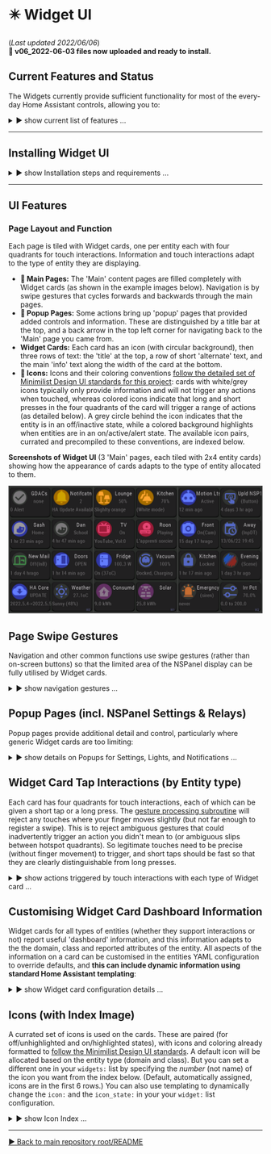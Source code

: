 # ✴️ Widget UI
(_Last updated 2022/06/06_)  
**🎺 v06_2022-06-03 files now uploaded and ready to install.**

## Current Features and Status

The Widgets currently provide sufficient functionality for most of the every-day Home Assistant controls, allowing you to:

 <details>
  <summary>▶️ show current list of features ...</summary>
 

* 🔹 create a dashboard to easily view information about your smart home, and visually highlight anything needing attention;
* 🔹 'toggle' all Home Assistant entities that can be toggled (lights, media players, switches, scripts, automations, covers, fans, input_booleans, locks etc.);
* 🔹 use interactive widgets to control most of the common types of entities (as per the details in the Widget Card interactions list);
* 🔹 fully control lights (both through quick widget card interactions and a popup page with slider controls and color wheel);
* 🔹 read and dismiss HA notifications;
* 🔹 change NSPanel settings (including managing the linking/unlinking of NSPanel physical buttons to their respective relays).
  
The details of how information is displayed will continue to be fine tuned, and new functionality will be added as the supported capabilities of the underlying [Nextion Hanlder](https://github.com/krizkontrolz/Home-Assistant-nextion_handler/blob/main/HA_NEXTION_HANDLER_INSTRUCTIONS.md) are being developed and expanded.

  
</details>
 
--- 

## Installing Widget UI

<details>
  <summary>▶️ show Installation steps and requirements ...</summary>

### Before you start
**🔹 Pre-requisites:**  Home Assistant (HA) with ESPHome installed, an NSPanel that has been flashed with ESPHome ([see Credits and Resources links](https://github.com/krizkontrolz/Home-Assistant-nextion_handler) at the bottom of the root repository README), and some basic familiarity with configuring HA.

**🔹 BACK UP your existing Nextion files:** in particular your device's ESPHome YAML configuration.  You will need to enter the details from that into the new template later (and will need your original ota password & other details to be able to upload any new configuration).

**🔹 File locations:** All installation files are in the same [folder as this README document](/widget_ui).
  
  
### Installation steps
(Nextion UI TFT is only available for US NSPanels only at this stage,  
_🔸EU version is available on request for testing_ - I don't have an EU model so need someone to confirm it works properly before it is uploaded for general access.)

<details>
  <summary>1️⃣ Fill and flash the ESPHome YAML template:</summary>   
 
  * Download the template `ESPHome_Nextion_Handler_template.yaml` configuration file and fill in your details from your backup configuration into the `substitutions:` section at the top of the file.  (Leaving `ha_prefix: nsp1` will make the automation template easier later on.)
  * Validate the file before installing it to the NSPanel (from the ESPHome addon page in Home Assistant).
  * Once the ESPHome installation is complete, check the NSPanel device page in HA to make sure the entities are showing up properly.  If you changed `ha_prefix: nsp1` (above), you will later need to get the enitity_ids for `Trigger`, `HA Act`, `HA Set1 & 2` (from the device page), and `ESPHome: nsp1_send_command` (from `Developer Tools | SERVICES`).  And you will use the `TFT upload button` to flash the Nextion TFT UI file.  
 (_If this is the first time using your NSPanel with ESPHome, there are some lines near the top of the YAML file, marked with `#! *** FIX ***...` that you will need to uncomment **once** to switch the panel from the special 'reparse' mode it uses for the original firmware to allow it work with ESPHome.  Comment those lines out again the next time you reflash your configuration - they only need to run once._)
 
**ESPHome fillable template:** you only have to fill in the `substitutions:` section at the top of the template with details specific to your device.  (You can tweak the template later to your liking _after_ you have everything up an running properly.)
```YAML
# v0.6_2022-06-03
#----------------------------------------
#* DEVICE/USER-SPECIFIC DETAILS (customize for each of your own Nextion Devices).
#! BACKUP YOUR ORIGINAL ESPHome YAML config for your device.
#! GET THE name, passwords etc from that config & enter them in the 'substitutions:' below:
  substitutions:
    ota_password: "from flashing initial config"     #<< replace with the one from you own device
    fallback_ap_password: "from initial config"
    esp_net_name: "from-config"                      # MUST MATCH your initial config (do not use '_', use '-' instead). (Sets device local network name & part of fallback AP name).
    esp_comment: NSPanel 1                           # descriptive name (only used for description in ESPHome Dashboard).
    ha_prefix: nsp1                                  # prefixed to HA entity_ids to make them unique (do not use '-' or spaces, use '_' instead: OPPOSITE of 'esp_net_name').
    tft_url: !secret nsp1_tft_url                    # path, including filename, where you put TFT file created in the Nextion Editor: e.g, "https://MY_URL:8123/local/nsp1.tft" if you put the file in the in the "/config/www/" folder of your HA device.
    wifi_ssid: !secret wifi_ssid                     # your home WiFi credentials.
    wifi_password: !secret wifi_password
  #  encr_key: "H0000000000000000000000000000000000000000000"  # Generate your own key here: https://esphome.io/components/api.html#configuration-variables (and uncomment the api: encrytion: key: "...") section below if you want encrypted HA communications.
  #----------------------------------------          # No editing of the YAML below is required to use Nextion Handler.
```

</details> 

<details>
  <summary>2️⃣ Copy and configure Home Assistant Python script:</summary>  
 
  * Download and copy the `nextion_handler.py` script into the `<config>/python_scripts/` folder of your Home Assistant device.
  * If you have never used Python scripts in Home Assistant before, you will have to add a line `python_script:` to your `configuration.yaml`.  ([See HA page on Python scripts](https://www.home-assistant.io/integrations/python_script/).)
  * Copy the automation template below to your own HA configuration (editing the NSPanel entity_ids to match those you noted in step 1️⃣ if you set a prefix other than `nsp1`).
  * In the `widgets:` section of the automation, add one of your own entities to the list as `  - entity: light.kitchen` (for example) to get started.  Start with just one to make sure the installation worked.  You can edit the `widget:` list whenever you want, then `reload automations` for HA to recognise the changes.  (If you get an entity configuration wrong, this will usually be indicated by a red and white ❗ _error symbol_ for that widget.) 

**Automation template:** If you left `ha_prefix: nsp1` unchanged in step 1️⃣ then you only need to change the `- entity: light.kitchen` line near the bottom to match a light of your own.  (_The downloadable `HA_automation.yaml` file for this template has more annotations and suggested examples of what you might add to your list later on._) 
```YAML
- alias: "NSP1 Nextion handler"
  mode: queued
  max: 10
  trigger:
    - platform: state
      entity_id: sensor.nsp1_trigger
  action:
    - service: python_script.nextion_handler
      data:
        trig_val: sensor.nsp1_trigger
        nx_cmd_service: esphome.nsp1_send_command
        action_cmds:
          - sensor.nsp1_ha_act
        update_cmds:
          - sensor.nsp1_ha_set1
          - sensor.nsp1_ha_set2
        widgets: #______________________________________________________________
          # Add a list of your entities here: only the "- entity: " config variable is mandatory,
          # but usually customise the "name:" and "icon:" too.
          - entity: persistent_notification.all  # special case
          #*** Edit for your own devices
          - entity: light.kitchen                # replace with your own light to start
            name: Kitchen
            icon: 50                             # see icon index
``` 
 
</details> 
 
<details>
  <summary>3️⃣ Flash Nextion Widget UI TFT file:</summary> 

  * Download and copy a `Widget UI TFT file` into the location you specified in the `tft_url` of your ESPHome configuration, and rename it to match the filename you set in step 1️⃣.  Then press the `TFT upload button` on the NSPanel's device page in Home Assistant (that you located in step 1️⃣).
  * Wait for the NSPanel to flash and reboot with the new UI.  (You may have to reboot both HA and the NSPanel after the first installation.)

Whenever you change your widgets list (including the initial installation) it will take a little bit longer for each page to refresh the first time after that as it reconfigures itself.  If it gets stuck, open the settings menu (swipe down and close it by swiping down again), which will help to read the new list. 

</details> 
 
</details>

  ---

## UI Features
  
### Page Layout and Function
Each page is tiled with Widget cards, one per entity each with four quadrants for touch interactions. Information and touch interactions adapt to the type of entity they are displaying.  
* **🔹 Main Pages:** The 'Main' content pages are filled completely with Widget cards (as shown in the example images below).  Navigation is by swipe gestures that cycles forwards and backwards through the main pages.
* **🔹 Popup Pages:** Some actions bring up 'popup' pages that provided added controls and information.  These are distinguished by a title bar at the top, and a back arrow in the top left corner for navigating back to the 'Main' page you came from.
* **Widget Cards:** Each card has an icon (with circular background), then three rows of text: the 'title' at the top, a row of short 'alternate' text, and the main 'info' text along the width of the card at the bottom.
* **🔹 Icons:** Icons and their coloring conventions [follow the detailed set of Minimilist Design UI standards for this project](/UI_Design/Minimalist/): cards with white/grey icons typically only provide information and will not trigger any actions when touched, whereas colored icons indicate that long and short presses in the four quadrants of the card will trigger a range of actions (as detailed below).  A grey circle behind the icon indicates that the entity is in an off/inactive state, while a colored background highlights when entities are in an on/active/alert state.  The available icon pairs, currated and precompiled to these conventions, are indexed below. 
  

 **Screenshots of Widget UI** (3 'Main' pages, each tiled with 2x4 entity cards) showing how the appearance of cards adapts to the type of entity allocated to them.  
   
![Widgets UI screenshots](/widget_ui/Screenshots_Widgets.png "Widget UI screenshots")
 


## Page Swipe Gestures
Navigation and other common functions use swipe gestures (rather than on-screen buttons) so that the limited area of the NSPanel display can be fully utilised by Widget cards.
  
<details>
  <summary>▶️ show navigation gestures ...</summary>

  
* **🔹 Left and Right swipes:** change pages forwards and backwards (for as many 'Main' pages as are required for the configured list of Widgets).
* **🔹 Downward swipes:** will bring up the 'Settings' popup page from any 'Main' page (or will dismiss a popup page).  Opening the settings page will also fetch an updated count of the number of entities in your configured `widgets:` list (so the that correct number of pages can be allocated).
* **🔹 Upward swipes:** force an immediate update of the widgets on the current page with current data from HA.

 --- 
  
</details>  
  
  
## Popup Pages (incl. NSPanel Settings & Relays)
Popup pages provide additional detail and control, particularly where generic Widget cards are too limiting:  
  
<details>
  <summary>▶️ show details on Popups for Settings, Lights, and Notifications ...</summary>

  
* **🔹 Settings Popup -** shows system information and allows adjustment to the behaviour of the NSPanel:
  * Brightness max: the standard brightness that the display will revert to on any interaction.
  * Brightness min: the lowest brightness that the screen will gradually dim to before blacking out.
  * Update interval: the time inteval between NSPanel requests for refreshed page data from the Home Assistant Nextion Handler.
  * Sleep time: the time until the screen is blacked out.
  * Fast repeats: the number of times that data updates are requested after a touch action is triggered.  This addresses the issue that some states in HA can update very quickly after a service call, whereas others can have substantial lag (e.g., garage doors, some types of lights).
  * Fast slowdown: the amount by which fast repeats are progressively slowed down.  This amount of time is added to each subsequent repeat.
  * Status information: Small text below the title bar shows the number of widgets read from the YAML configuration, and the version number of the TFT file.  The WiFi status and signal strength are indicated in the top right corner.  
  * **🔸 Linking/Unlinking of NSPanel physical buttons to relays.**  This linking _**can  also be done in Home Assistant**_ via the UI switches that ESPHome creates  _**or by holding down one of the buttons for ~6 seconds**_ to link/unlink it from its respective relay.  When linked, pushing the physical NSPanel buttons will toggle their respective relays (as with the original firmware).  When unlinked, you can use the buttons to trigger other automations in Home Assistant.  Even when unlinked, holding a button for 3 to 5 seconds will still toggle the relays (so that there is always a way to turn the relay off).  
 The device will provide audible feedback with:
    * 🎵 a beep (after ~3 seconds) to let you know you when to release the button to cause an 'override' relay toggle;
    * 🎶 rising notes (after ~6 seconds) when you LINK the button to its relay;
    * 🎶 descending notes (after ~6 seconds) when you UNLINK the button from its relay.

  
Be conservative with the update settings initially, then tweak them when your configuration is working well.  There is a trade-off between how fast and frequently you initiate data updates after a touch interaction, and how responsive the NSPanel will be to multiple successive touch interactions (such as multiple taps for triggerig quick increase/decrease step changes to light brightness).  
  
* **🔹 Light Popup -** provides full control of light settings:
  * Available controls are enabled/disabled according to the capabilities of the currently selected light (once that data has been received from HA).
  * All controls relevant to the current light are immediately available irrespective of the current color mode, or whether the light is off (which allows making some changes faster than the HA UI approach).
  * Long pressing on the color wheel will switch the light to a supported white/color_temperature mode. (This is mainly useful for RGBW bulbs that don't have color_temperature control).
  * Long pressing the icon in the top right corner will force the bulb off.  (This is a useful fix when toggling fails, such as when some lights in a group get out of sync with their registered state in Home Assistant.)  
  
 * **🔹 Notifications -** allows reading and dismissing Home Assistant persistent_notications.
   * 'Notifications' is a special type of Widget card because it uses _all_ the entities in the domain, not just a single notifiction entity.
   * Enter `entity: persistent_notification.all` to create a notifications UI card (then customise it as you wish).
   * This allows the NSPanel to be used as a convenient message board for HA (delivering messages to all rooms in the house with an NSPanel).  
  
  
As functionality is developed, more popups will be added to support some of the more complex entity types (such as media_players).  
  

 **Screenshots of current 'popup cards' to support widget entity cards.**  (Where available, popups are triggered by touching the top right quadrant of the enity card). 
   
![Widget Popups](https://github.com/krizkontrolz/Home-Assistant-nextion_handler/blob/main/widget_ui/Screenshots_Popups.png "Widget Popups")
  
  
  
 --- 
  
</details>  

  
## Widget Card Tap Interactions (by Entity type)
Each card has four quadrants for touch interactions, each of which can be given a short tap or a long press.  The [gesture processing subroutine](/main/Tips_and_Tricks) will reject any touches where your finger moves slightly (but not far enough to register a swipe).  This is to reject ambiguous gestures that could inadvertently trigger an action you didn't mean to (or ambiguous slips between hotspot quadrants).  So legitimate touches need to be precise (without finger movement) to trigger, and short taps should be fast so that they are clearly distinguishable from long presses.
  

<details>
  <summary>▶️ show actions triggered by touch interactions with each type of Widget card ...</summary>

  The following abbreviations are used as shorthand below for touch interactions:   
  &nbsp;&nbsp; `TL`: top left quadrant (tap icon)  
  &nbsp;&nbsp; `TR`: top right quadrant (title)  
  &nbsp;&nbsp; `BL`: bottom left quadrant  
  &nbsp;&nbsp; `BR`: bottom right quadrant  
  &nbsp;&nbsp; `BL_R`: bottom left-right paired interactions  
  &nbsp;&nbsp; `LHS`: left-hand-side 2 quadrants  
  &nbsp;&nbsp; `RHS`: right-hand-side 2 quadrants  
  &nbsp;&nbsp; `ALL`: all 4 quadrants (entire card, excl. margins between 'hotspots')  
  &nbsp;&nbsp; `-s`: suffix for a short tap  
  &nbsp;&nbsp; `-l`: suffix for a long-press  
  

* 🔸 **_Cards for ALL entities that can be toggled:_**
  * `TL-s`: toggle (tap icon)
  
  
  
* 🔸 **Light Cards:**
  * `TL-s`: toggle light on/off
  * `TL-l`: force turning light OFF (fix out of sync lights)
  * `TR-s`: brings up light popup card
  * `TR-l`: turn on/change the bulb to a supported white mode
  * `BL_R-s`: dim/brighten light (if already on), or turn on light at low/high brightness (if off)
  * `BL_R-l`: increase/decrease the color_temperature or hue of the light (according to its current color_mode)
  
  
  
* 🔸 **Media Player Cards:**
  * `TL-s`: toggle power on/off
  * `TL-l`: toggle pause/play
  * `TR-s`: _(placeholder for future media popup card)_
  * `TR-l`: mute/unmute the volume
  * `BL_R-s`: change the volume down/up
  * `BL_R-l`: change to the previous/next track or channel
 

* 🔸 **Automation Cards:**
  * `ALL-s`: toggle whether automation is enabled/disabled (if it will run when triggered)
  * `ALL-l`: trigger the automation (ignoring conditions) - execute its `action:`s immediately  
 (_As feedback, the info text on the card will show how many calls to the automation are currently running._)

* 🔸 **Button Cards:**
  * `ALL-s&l`: trigger the button actions
  
* 🔸 **Input Number Cards:**
  * `LHS-s`: decrease value by 5% of range
  * `LHS-l`: decrease value by 20% of range
  * `RHS-s`: inrease value by 5% of range
  * `RHS-l`: increase value by 20% of range  

* 🔸 **Scene Cards:**
  * `ALL-s&l`: turn scene on  
  (_Scenes cannot be turned off - the icon will highlight as 'on' for an hour after it was turned on._)
  
* 🔸 **Script Cards:**
  * `ALL-s`: toggle run/stop
  * `ALL-l`: (force) stop the script  
 (_As feedback, the info text on the card will show how many calls to the script are currently running._)

* 🔸 **Switch Cards:**
  * `ALL-s`: toggle switch on/off
  * `ALL-l`: force turning switch off

* 🔸 **Update Cards:**
  * `LHS-s`: install update
  * `RHS-s`: skip update (card status will show the installed vs current versions)
  * `RHS-l`: clear skipped update (icon state will become 'active' again)
  
* 🔸 **Vacuum Cards:** (only tested with Xiaomi vacuum so far)
  * `LHS-s`: toggle start(& turn_on)/stop (& turn_off) cleaning (commands for both types of vacuums are sent)
  * `LHS-l`: return to base
  * `RHS-s`: locate vaccum
  * `RHS-l`: spot clean
  
  
_(I have set up interactive cards for all the types of entities I currently use in Home Assistant. I can look at filling the gaps over time, but that will require input and testing from those who want them.)_
  
 --- 
  
</details>  
  
  

## Customising Widget Card Dashboard Information

Widget cards for all types of entities (whether they support interactions or not) report useful 'dashboard' information, and this information adapts to the the domain, class and reported attributes of the entity.  All aspects of the information on a card can be customised in the entities YAML configuration to override defaults, and **this can include dynamic information using standard Home Assistant templating**:


<details>
  <summary>▶️ show Widget card configuration details ...</summary>  
  
Only the `- entity:` is mandatory to specifiy for each of your Widget cards in the list under the `widgets:` section of your NSPanels YAML configuration (the Nextion Handler automation for that device).  The `name:` is the most likely optional thing you will want to customise (to override the default, which uses the entity's truncated friendly_name) with something that fits better in the limited space on the card.  The default icons for each card should be reasonable to get started, but you will likely want to pick something (from the icon index further below) that is more informative. 

_**I do not recommend changing the other options** until you have everything else working well_ (and then you will likely want to use dynamic data generated by templates).  The first of these to consider templating should probably be `icon_state:` for entities such as numeric sensors where there is no default way to decide when the card should be highlighted with the 'active' version of its icon (such as setting a rule for when to highlight a GDACs alert (see example in template), a gas sensor reading, or high power consumption etc.).  You can also override text with a space string (`" "`) to remove it from a card.  If you only want to replace/blank text under some conditions, then have the template return `{{ None }}` the remainder of the time (which will revert it to showing the defaults again).
  
* 🔶 `- entity:` the Home Assistant entity_id.  Special cases are `persitent_notications.all` (for a notifications widget), and `template` (or `blank`) for a widget that is filled entirely with custom dynamic (templated), static, or blank information.
* 🔷 &nbsp;&nbsp;`name:` the title/top row of text on the card.
* 🔷 &nbsp;&nbsp;`icon:` a number (0 to 167) corresponding to the value of the selected icon-pair index (further below).
* 🔹 &nbsp;&nbsp;`icon_state: use `True/'1' to specify the highlighted state of the icon-pair; otherwise (False/'0', etc.) the inactive state will be used.
* 🔹 &nbsp;&nbsp;`alt:` The second, short row of (alternate) info text on the card, below the title.
* 🔹 &nbsp;&nbsp;`info:` The main informative text along the full width of the bottom of the card.

If you misconfigure a widget, the Nextion Handler will try to give you feedback on the Nextion display by showing the ❗ _error symbol_ (icon 47, highlighted), a red and white icon of an exclamation mark in a circle, and may show some additional information in the info text area (such as showing an invalid entity_id with '*' on either side), to guide you to what part of your `widget:` list needs fixing.  For more serious problems, check the Home Assistant error logs for Nextion Handler messages. 
  
_(I will likely add the ability to customise the actions that are triggered by each type of touch interaction on a Widget Card in future.)_
  
**Example customised template card** - shows the time and date, and highlights the icon on the weekend:  
```YAML
    widgets: #______________________________________________________________
      - entity: template # Time & Date card
        name: "{{ now().strftime('%Hh%M') }}"  # time - customise to your liking
        icon: 118  # Time & Date icon
        icon_state: "{{ now().strftime('%a') in ['Sat','Sun'] }}"  # highlight on weekends
        alt: "{{ 'Work day' if states.binary_sensor.workday_today.state == 'on' else 'Day off' }}"  # customise to match your work_day binary_sensor
        info: "{{ now().strftime('%a %d %b %Y') }}"  # date - customise to your liking
```

 
 --- 
  
</details>    
  
  
## Icons (with Index Image)
A currated set of icons is used on the cards.  These are paired (for off/unhighlighted and on/highlighted states), with icons and coloring already formatted to [follow the Minimilist Design UI standards](/UI_Design/Minimalist/).  A default icon will be allocated based on the entity type (domain and class).  But you can set a different one in your `widgets:` list by specifying the _number_ (not name) of the icon you want from the index below. (Default, automatically assigned, icons are in the first 6 rows.)  You can also use templating to dynamically change the `icon:` and the `icon_state:` in your your `widget:` list configuration.
  
<details>
  <summary>▶️ show Icon Index ...</summary>

 **Index numbers for available icon choices.**  Icons are paired - the off/unhighlighted state is on the left and the on/highlighted version is on the right.  Use the index number of the icon you want in the `icon:` setting of each `- entity:` in your `widget:` list (or omit this setting to accept the default for that entity type).  **Icon 47** is used in its unhighlighted state to blank out the icon area on 'blank' cards, and it is used in its highlighted state as the ❗ _error symbol_ to give users feedback that they need to fix a problem with their `widget:` config for that entity.
   
 ![Widget UI Icon index](https://github.com/krizkontrolz/Home-Assistant-nextion_handler/blob/main/widget_ui/Widget_Icons_Index.png "Icon numbering index")

### Icons are grouped as follows:
 * 🔹 0 .. 47 (6 rows): default and system.
 * 🔹 48 .. 71 (3 rows): lights (orange for indoor, green for outdoor).  
   (_spare row_.)
 * 🔹 80 .. 87 (1 row): media players.
 * 🔹 88 .. 95 (1 row): presence for 'person' and 'device_tracker' entities.
 * 🔹 96 .. 103 (1 row): binary sensors (representing most device classes).  
   (_spare row_.)
 * 🔹 112 .. 135 (3 rows): sensors (numeric) (representing most device classes).
 * 🔹 136 .. 143 (1 row): 'cover' entities (representing most device classes: automatic blinds, curtains, doors, windows etc.).
 * 🔹 144 .. 151 (1 row): Controls for indoor appliances.
 * 🔹 152 .. 159 (1 row): HVAC 'climate' entities.
 * 🔹 160 .. 167 (1 row): Controls for outdoor devices.
 
 Remaining slots are spares for future additions.  The images (pair) are the maximum size that the Nextion Editor will compile and store in a TFT file.
 
 --- 
  
  
  
</details>


---
  
  
  
[▶️ Back to main repository root/README](https://github.com/krizkontrolz/Home-Assistant-nextion_handler)
